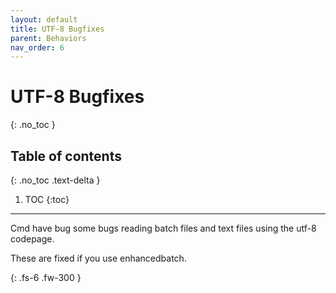 ```yaml
---
layout: default
title: UTF-8 Bugfixes
parent: Behaviors
nav_order: 6
---
```


# UTF-8 Bugfixes
{: .no_toc }

## Table of contents
{: .no_toc .text-delta }

1. TOC
{:toc}

---

Cmd have bug some bugs reading batch files and text files using the utf-8 codepage.

These are fixed if you use enhancedbatch.

{: .fs-6 .fw-300 }

